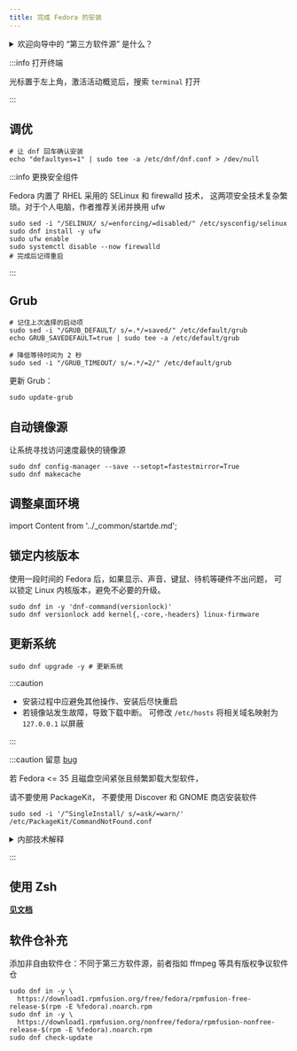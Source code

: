 ```yaml
---
title: 完成 Fedora 的安装
---
```


 <details className="let-details-to-gray" role="alert">
<summary>欢迎向导中的 “第三方软件源” 是什么？</summary>

  包括：

- N卡闭源驱动
- Chrome 浏览器
- PyCharm
- Steam

不建议开启，因为上游源 copr 下载速度很慢。可以在 GNOME 商店中关闭

</details>

<!--
方法二：使用“GNOME 软件”更新

[^2]: 若经常发生 Linux 内核故障，请看[内核问题](/docs/setup-linux/kernel#fedora)文档
-->

:::info 打开终端

光标置于左上角，激活活动概览后，搜索 `terminal` 打开

:::

## 调优

```shell
# 让 dnf 回车确认安装
echo "defaultyes=1" | sudo tee -a /etc/dnf/dnf.conf > /dev/null
```

:::info 更换安全组件

Fedora 内置了 RHEL 采用的 SELinux 和 firewalld 技术，
这两项安全技术复杂繁琐。对于个人电脑，作者推荐关闭并换用 ufw

```shell
sudo sed -i "/SELINUX/ s/=enforcing/=disabled/" /etc/sysconfig/selinux
sudo dnf install -y ufw
sudo ufw enable
sudo systemctl disable --now firewalld
# 完成后记得重启
```

:::

## Grub

```shell
# 记住上次选择的启动项
sudo sed -i "/GRUB_DEFAULT/ s/=.*/=saved/" /etc/default/grub
echo GRUB_SAVEDEFAULT=true | sudo tee -a /etc/default/grub

# 降低等待时间为 2 秒
sudo sed -i "/GRUB_TIMEOUT/ s/=.*/=2/" /etc/default/grub
```

更新 Grub：

    sudo update-grub

## 自动镜像源

让系统寻找访问速度最快的镜像源

```shell
sudo dnf config-manager --save --setopt=fastestmirror=True
sudo dnf makecache
```

## 调整桌面环境

import Content from '../_common/startde.md';

<Content />

## 锁定内核版本

使用一段时间的 Fedora 后，如果显示、声音、键鼠、待机等硬件不出问题，
可以锁定 Linux 内核版本，避免不必要的升级。

```shell
sudo dnf in -y 'dnf-command(versionlock)'
sudo dnf versionlock add kernel{,-core,-headers} linux-firmware
```

## 更新系统

```shell
sudo dnf upgrade -y # 更新系统
```

:::caution

- 安装过程中应避免其他操作、安装后尽快重启
- 若镜像站发生故障，导致下载中断。
  可修改 `/etc/hosts` 将相关域名映射为 `127.0.0.1` 以屏蔽

:::

<!--
<details className="let-details-to-gray">
  <summary>
如果不需要内置的大体积应用，更新过程会更快：
</summary>

删除开源版 Office:

    sudo dnf remove libreoffice*

计划使用 <a href="/docs/goodsoft/browser/edge-for-linux" target="_blank" >Edge</a> 来代替 Firefox

    sudo dnf remove firefox

</details>
-->

<!-- todo:? send notify after update -->

:::caution 留意 [bug](https://github.com/PackageKit/PackageKit/issues/201)

若 Fedora <= 35 且磁盘空间紧张且频繁卸载大型软件，

请不要使用 PackageKit， 不要使用 Discover 和 GNOME 商店安装软件

    sudo sed -i '/^SingleInstall/ s/=ask/=warn/' /etc/PackageKit/CommandNotFound.conf

<details className="alert--warning">
  <summary>内部技术解释</summary>
  在 Fedora 中、CommandNotFound 模块使用 PackageKit 自动安装时，不会恰当处理 DNF 依赖关系，导致包移除时无法处理依赖而有效释放磁盘空间，推荐 dnf 命令行手动安装。
</details>

:::

## 使用 Zsh

<p><strong><a href="/docs/devenv/zsh" target="_blank" >见文档</a></strong></p>

<!--
### 使用 KDE

对于 Fedora Workspace 版，安装 KDE 的命令：

    sudo dnf in -y @kde-desktop-environment

或者推荐改用 [Fedora Spins - KDE Plasma 桌面环境版](https://spins.fedoraproject.org/zh_Hans_CN/kde/) 系统
 -->

## 软件仓补充

添加非自由软件仓：不同于第三方软件源，前者指如 ffmpeg 等具有版权争议软件仓

```shell
sudo dnf in -y \
  https://download1.rpmfusion.org/free/fedora/rpmfusion-free-release-$(rpm -E %fedora).noarch.rpm
sudo dnf in -y \
  https://download1.rpmfusion.org/nonfree/fedora/rpmfusion-nonfree-release-$(rpm -E %fedora).noarch.rpm
sudo dnf check-update
```
